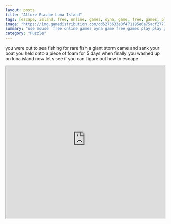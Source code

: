 ```yaml
---
layout: posts
title: "Allure Escape Luna Island"
tags: [escape, island, free, online, games, oyna, game, free, games, play, play, games]
image: "https://img.gamedistribution.com/cd5273633e3f471195e6a75acf2777b6.jpg"
summary: "use mouse  free online games oyna game free games play play games"
category: "Puzzle"
---
```


you were out to sea fishing for rare fish a giant storm came and sank your boat you held onto a piece of foam for 5 days when finally you washed up on luna island now let s see if you can figure out how to escape

<iframe width="100%" height="480px;" src="https://flash.gamedistribution.com?game=cd5273633e3f471195e6a75acf2777b6"></iframe>